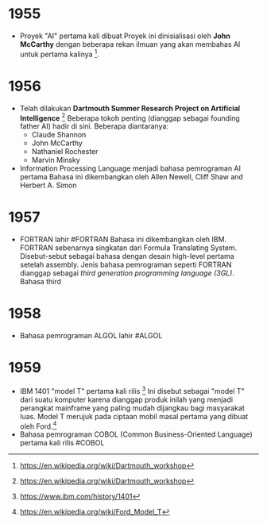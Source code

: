 # 1955
- Proyek "AI" pertama kali dibuat
	Proyek ini dinisialisasi oleh **John McCarthy** dengan beberapa rekan ilmuan yang akan membahas AI untuk pertama kalinya [^1].

# 1956
- Telah dilakukan **Dartmouth Summer Research Project on Artificial Intelligence** [^1]
	Beberapa tokoh penting (dianggap sebagai founding father AI) hadir di sini. Beberapa diantaranya:
	- Claude Shannon
	- John McCarthy
	- Nathaniel Rochester
	- Marvin Minsky
- Information Processing Language menjadi bahasa pemrograman AI pertama
	Bahasa ini dikembangkan oleh Allen Newell, Cliff Shaw and Herbert A. Simon
# 1957
- FORTRAN lahir #FORTRAN
	Bahasa ini dikembangkan oleh IBM. FORTRAN sebenarnya singkatan dari Formula Translating System. Disebut-sebut sebagai bahasa dengan desain high-level pertama setelah assembly.
	Jenis bahasa pemrograman seperti FORTRAN dianggap sebagai *third generation programming language (3GL)*. Bahasa third
# 1958
- Bahasa pemrograman ALGOL lahir #ALGOL
# 1959
- IBM 1401 "model T" pertama kali rilis [^2]
	Ini disebut sebagai "model T" dari suatu komputer karena dianggap produk inilah yang menjadi perangkat mainframe yang paling mudah dijangkau bagi masyarakat luas.
	Model T merujuk pada ciptaan mobil masal pertama yang dibuat oleh Ford.[^3] 
- Bahasa pemrograman COBOL (Common Business-Oriented Language) pertama kali rilis #COBOL


[^1]: https://en.wikipedia.org/wiki/Dartmouth_workshop
[^2]: https://www.ibm.com/history/1401
[^3]: https://en.wikipedia.org/wiki/Ford_Model_T
